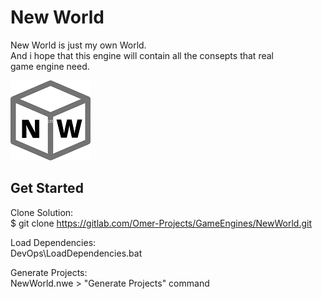 # New World

New World is just my own World.<br />
And i hope that this engine will contain all the consepts that real<br />
game engine need.<br />

![Logo](Documents/Logo/Logo.png)

## Get Started
Clone Solution:<br />
$ git clone https://gitlab.com/Omer-Projects/GameEngines/NewWorld.git

Load Dependencies:<br />
DevOps\LoadDependencies.bat

Generate Projects:<br />
NewWorld.nwe > "Generate Projects" command